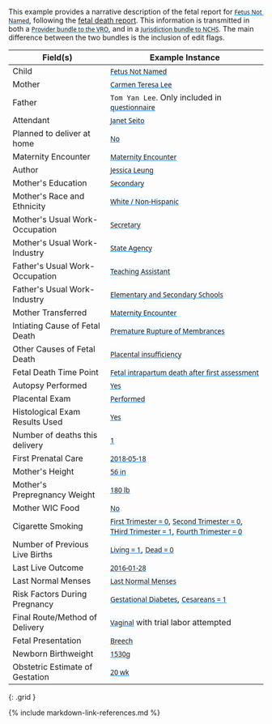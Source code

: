 <style>
  a code {
    font-family: system-ui, -apple-system, BlinkMacSystemFont, "Segoe UI",
    "Roboto", "Oxygen", "Ubuntu", "Cantarell", "Fira Sans", "Droid Sans",
    "Helvetica Neue", sans-serif !important;

    text-decoration: underline;
    text-decoration-color: #0088f9;
    background-color: #f4faff;
  }
</style>

This example provides a narrative description of the fetal report for [`Fetus Not Named`](Patient-patient-decedent-fetus-not-named.html), following the [fetal death report](appendix_d_-_example_fetal_death_report.html).
This information is transmitted in both a [`Provider bundle to the VRO`](Bundle-bundle-provider-fetal-death-not-named.html), and in a [`Jurisdiction bundle to NCHS`](Bundle-bundle-jurisdiction-fetal-death-not-named.html).  The main difference between the two bundles is the inclusion of edit flags.


|  Field(s) | Example Instance | 
| --------- | ---------------- | 
| Child     | [`Fetus Not Named`](Patient-patient-decedent-fetus-not-named.html) | 
| Mother    | [`Carmen Teresa Lee`](Patient-patient-mother-carmen-teresa-lee.html) | 
| Father    | `Tom Yan Lee`. Only included in [`questionnaire`](QuestionnaireResponse-QuestionnaireResponse-patients-fetal-death-carmen-lee.html) |
| Attendant | [`Janet Seito`](Practitioner-practitioner-vital-records-janet-seito.html) |
| Planned to deliver at home | [`No`](Observation-observation-planned-to-deliver-at-home-not-named.html) |
| Maternity Encounter | [`Maternity Encounter`](Encounter-encounter-maternity-carmen-teresa-lee.html)|
| Author | [`Jessica Leung`](Practitioner-practitioner-vital-records-jessica-leung.html) | 
| Mother's Education | [`Secondary`](Observation-observation-parent-education-level-carmen-teresa-lee.html) |    
| Mother's Race and Ethnicity   | [`White / Non-Hispanic`](Observation-observation-input-race-and-ethnicity-carmen-teresa-lee.html) | 
| Mother's Usual Work-Occupation | [`Secretary`](Observation-observation-usual-work-carmen-teresa-lee.html) |
| Mother's Usual Work-Industry | [`State Agency`](Observation-observation-usual-work-carmen-teresa-lee.html) |
| Father's Usual Work-Occupation | [`Teaching Assistant`](Observation-observation-usual-work-tom-yan-lee.html) |
| Father's Usual Work-Industry | [`Elementary and Secondary Schools`](Observation-observation-usual-work-tom-yan-lee.html) |
| Mother Transferred   | [`Maternity Encounter`](Encounter-encounter-maternity-carmen-teresa-lee.html) |  
| Intiating Cause of Fetal Death |  [`Premature Rupture of Membrances`](Condition-condition-fetal-death-cause-or-condition-not-named.html)  | 
| Other Causes of Fetal Death    | [`Placental insufficiency`](Condition-condition-fetal-death-other-significant-cause-not-named.html)   |
| Fetal Death Time Point | [`Fetal intrapartum death after first assessment`](Observation-observation-fetal-death-time-point-not-named.html)  |
| Autopsy Performed | [`Yes`](Observation-observation-autopsy-performed-not-named.html)  |
| Placental Exam | [`Performed`](Observation-observation-histological-placental-exam-performed-not-named.html)  |
| Histological Exam Results Used | [`Yes`](Observation-observation-autopsy-histological-exam-results-used-not-named.html)  |
| Number of deaths this delivery | [`1`](Observation-observation-number-deaths-this-delivery-carmen-teresa-lee.html)   |
| First Prenatal Care   | [`2018-05-18`](Observation-observation-date-of-first-prenatal-care-visit-carmen-teresa-lee.html)  |
| Mother's Height     | [`56 in`](Observation-observation-mother-height-carmen-teresa-lee.html)  |
| Mother's Prepregnancy Weight     | [`180 lb`](Observation-observation-mother-prepregnancy-weight-carmen-teresa-lee.html)  |
| Mother WIC Food     | [`No`](Observation-observation-mother-received-wic-food-carmen-teresa-lee.html)  |
| Cigarette Smoking     | [`First Trimester = 0`](Observation-observation-cig-smoking-pregnancy-1-carmen-teresa-lee.html), [`Second Trimester = 0`](Observation-observation-cig-smoking-pregnancy-2-carmen-teresa-lee.html), [`THird Trimester = 1`](Observation-observation-cig-smoking-pregnancy-3-carmen-teresa-lee.html), [`Fourth Trimester = 0`](Observation-observation-cig-smoking-pregnancy-4-carmen-teresa-lee.html)  |
| Number of Previous Live Births     | [`Living = 1`](Observation-observation-number-births-now-living-carmen-teresa-lee.html), [`Dead = 0`](Observation-observation-number-births-now-dead-carmen-teresa-lee.html)  |
| Last Live Outcome    | [`2016-01-28`](Observation-observation-date-of-last-live-birth-carmen-teresa-lee.html)  |
| Last Normal Menses     | [`Last Normal Menses`](Observation-observation-last-menstrual-period-carmen-teresa-lee.html)  |
| Risk Factors During Pregnancy     | [`Gestational Diabetes`](Condition-condition-gestational-diabetes-carmen-teresa-lee.html), [`Cesareans = 1`](Observation-observation-number-previous-cesareans-carmen-teresa-lee.html)  |
| Final Route/Method of Delivery | [`Vaginal`](Procedure-procedure-final-route-method-delivery-not-named.html) with trial labor attempted | 
| Fetal Presentation | [`Breech`](Observation-observation-fetal-presentation-not-named.html) | 
| Newborn Birthweight | [`1530g`](Observation-observation-birth-weight-not-named.html)  |
| Obstetric Estimate of Gestation | [`20 wk`](Observation-observation-gestational-age-at-delivery-not-named.html)  |
{: .grid }





{% include markdown-link-references.md %}